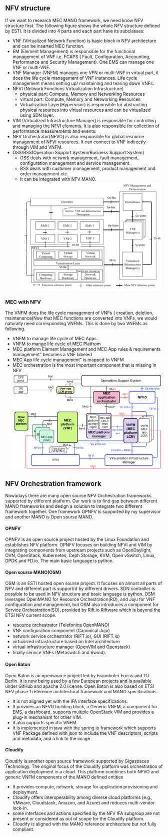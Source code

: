 ## NFV structure
If we want to research MEC MANO framework, we need know NFV structure first. The following figure shows the whole NFV structure defined by ESTI. It is divided into 4 parts and each part have its subclasses:
* VNF (Virtualized Network Function) is basic block in NFV architecture and can be inserted MEC function.
* EM (Element Management) is responsible for the functional management of VNF i.e. FCAPS ( Fault, Configuration, Accounting, Performance and Security Management). One EMS can manage one VNF or multi-VNF.
* VNF Manager (VNFM) manages one VFN or multi-VNF in virtual part, it does the life cycle management of VNF instances. Life cycle management means setting up/ maintaining and tearing down VNFs.
* NFVI (Network Functions Virtualization Infrastructure)
  * physical part: Compute, Memory and Networking Resources
  * virtual part: Compute, Memory and Networking Resources
  * Virtualization Layer(Hypervisor) is responsible for abstracting physical resources into virtual resources and can be virtualized using SDN layer.  
* VIM (Virtualized Infrastructure Manager)  is responsible for controlling and managing the NFVI elements. It is also responsible for collection of performance measurements and events.
* NFV Orchestrator(NFVO) is also responsible for global resource management of NFVI resources. It can connect to VNF indirectly through VIM and VNFM.  
* OSS/BSS(Operation Support System/Business Support System)
    * OSS deals with network management, fault management, configuration management and service management. 
    * BSS deals with customer management, product management and order management etc.
    * It can be integrated with NFV MANO.   
![](https://github.com/yongzhe4869/Oberseminar/blob/main/Figures/NFV.PNG)  

### MEC with NFV 
The VNFM does the life cycle management of VNFs ( creation, deletion, maintenance)Now that MEC functions are converted into VNFs, we would naturally need corresponding VNFMs. This is done by two VNFMs as following.
* VNFM to manage life cycle of MEC Apps. 
* VNFM to mange life cycle of MEC Platfrom 
* MEC platform Element Management and MEC App rules & requirements management” becomes a VNF labeled
* MEC App life cycle management” is mapped to VNFM 
* MEC orchestration is the most important component that is missing in NFV
![](https://github.com/yongzhe4869/Oberseminar/blob/main/Figures/inter.PNG)

## NFV Orchestration framework
Nowadays there are many open sourse NFV Orchestration frameworks supported by different platform. Our work is to find gap between different MANO frameworks and design a solution to integrate two different framework together. One framework OPNFV is supported by my supervisor and another MANO is Open sourse MANO.
#### OPNFV 
OPNFV is an open source project hosted by the Linux Foundation and establishes NFV platform. OPNFV focuses on building NFVI and VIM by integrating components from upstream projects such as OpenDaylight, OVN, OpenStack, Kubernetes, Ceph Storage, KVM, Open vSwitch, Linux, DPDK and FD.io. The main basic language is python.
#### Open sourse MANO(OSM)
OSM is an ESTI hosted open sourse project. It focuses on almost all parts of NFV and different part is supportrd by different drivers. SDN controller is possible to be used in NFV structure and basic language is python. OSM leverages OpenMANO for Resource Orchestration(RO), and Juju for VNF configuration and management, but OSM also introduces a component for Service Orchestration(SO), provided by Rift.io Riftware which is beyond the ETSI NFV current scope.
* resource orchestrator (Telefonica OpenMANO)
*  VNF conﬁguration component (Canonical Juju)
*  network service orchestrator (RIFT.io), GUI (RIFT.io)
*  virtualized infrastructure based on Intel architecture
*  virtual infrastructure manager (OpenVIM and Openstack) 
*  ﬁnally service VNFs (Metaswitch and 6wind).   
#### Open Baton
Open Baton is an opensource project led by Fraunhofer Focus and TU Berlin. It is now being used by a few European projects and is available under GitHub and apache 2.0 license. Open Baton is also based on ETSI NFV phase 1 reference architectural framework and MANO specifications. 
* It is not aligned yet with the IFA interface specifications. 
* It provides an NFVO building block, a Generic VNFM, a component for EMS, a dashboard, supports multiple OpenStack VIM and provides a plug-in mechanism for other VIM. 
* It also supports specific VNFM. 
* It is implemented in java with the spring.io framework which supports VNF Package defined with json to include the VNF descriptors, scripts and metadata, and a link to the image   
#### Cloudify
Cloudify is another open source framework supported by Gigaspaces Technology. The original focus of the Cloudify platform was orchestration of application deployment in a cloud.  This platform combines both NFVO and generic VNFM components of the MANO defined entities
* It provides compute, network, storage for application provisioning and deployment. 
* Cloudify offers interoperability among diverse cloud platforms (e.g., VMware, Cloudstack, Amazon, and Azure) and reduces multi-vendor lock-in.
* some interfaces and actions specified by the NFV IFA subgroup are not present or considered as out of scope for the Cloudify platform. 
* Cloudify is aligned with the MANO reference architecture but not fully compliant.
